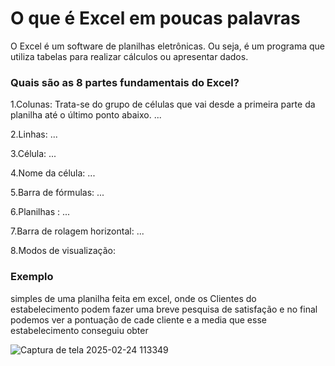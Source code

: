 # O que é Excel em poucas palavras

 O Excel é um software de planilhas eletrônicas. Ou seja, é um programa que utiliza tabelas para realizar cálculos ou apresentar dados.

### Quais são as 8 partes fundamentais do Excel?
1.Colunas: Trata-se do grupo de células que vai desde a primeira parte da planilha até o último ponto abaixo. ...

2.Linhas: ...

3.Célula: ...

4.Nome da célula: ...

5.Barra de fórmulas: ...

6.Planilhas : ...

7.Barra de rolagem horizontal: ...

8.Modos de visualização:

### Exemplo

simples de uma planilha feita em excel, onde os Clientes do estabelecimento podem fazer uma breve
pesquisa de satisfação e no final podemos ver a pontuação de cade cliente e a media que esse estabelecimento 
conseguiu obter 

![Captura de tela 2025-02-24 113349](https://github.com/user-attachments/assets/d0419800-210c-483c-8a10-073192d7d21a)
